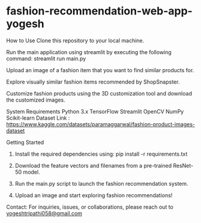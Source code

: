 # fashion-recommendation-web-app-yogesh

How to Use
Clone this repository to your local machine.

Run the main application using streamlit by executing the following command:
streamlit run main.py

Upload an image of a fashion item that you want to find similar products for.

Explore visually similar fashion items recommended by ShopSnapster.

Customize fashion products using the 3D customization tool and download the customized images.


System Requirements
Python 3.x
TensorFlow
Streamlit
OpenCV
NumPy
Scikit-learn
Dataset Link : https://www.kaggle.com/datasets/paramaggarwal/fashion-product-images-dataset

Getting Started
1. Install the required dependencies using:
   pip install -r requirements.txt
2. Download the feature vectors and filenames from a pre-trained ResNet-50 model.

3. Run the main.py script to launch the fashion recommendation system.

4. Upload an image and start exploring fashion recommendations!

Contact:
For inquiries, issues, or collaborations, please reach out to yogeshtripathi058@gmail.com
